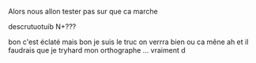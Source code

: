Alors nous allon tester pas sur que ca marche

descrutuotuib N+???

bon c'est éclaté mais bon je suis le truc on verrra bien ou ca mêne ah et il faudrais que je tryhard mon orthographe ... vraiment d